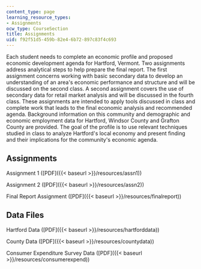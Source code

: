 ```yaml
---
content_type: page
learning_resource_types:
- Assignments
ocw_type: CourseSection
title: Assignments
uid: f92f51d5-459b-82e4-6b72-897c83f4c693
---
```


Each student needs to complete an economic profile and proposed economic development agenda for Hartford, Vermont. Two assignments address analytical steps to help prepare the final report. The first assignment concerns working with basic secondary data to develop an understanding of an area's economic performance and structure and will be discussed on the second class. A second assignment covers the use of secondary data for retail market analysis and will be discussed in the fourth class. These assignments are intended to apply tools discussed in class and complete work that leads to the final economic analysis and recommended agenda. Background information on this community and demographic and economic employment data for Hartford, Windsor County and Grafton County are provided. The goal of the profile is to use relevant techniques studied in class to analyze Hartford's local economy and present finding and their implications for the community's economic agenda.

Assignments
-----------

Assignment 1 ([PDF]({{< baseurl >}}/resources/assn1))

Assignment 2 ([PDF]({{< baseurl >}}/resources/assn2))

Final Report Assignment ([PDF]({{< baseurl >}}/resources/finalreport))

Data Files
----------

Hartford Data ([PDF]({{< baseurl >}}/resources/hartforddata))

County Data ([PDF]({{< baseurl >}}/resources/countydata))

Consumer Expenditure Survey Data ([PDF]({{< baseurl >}}/resources/consumerexpend))